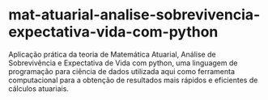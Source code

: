 # mat-atuarial-analise-sobrevivencia-expectativa-vida-com-python
Aplicação prática da teoria de Matemática Atuarial, Análise de Sobrevivência e Expectativa de Vida com python, uma linguagem de programação para ciência de dados utilizada aqui como ferramenta computacional para a obtenção de resultados mais rápidos e eficientes de cálculos atuariais.
